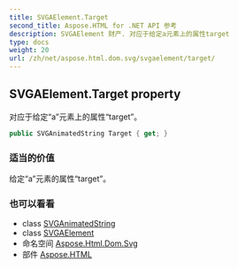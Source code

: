 ```yaml
---
title: SVGAElement.Target
second_title: Aspose.HTML for .NET API 参考
description: SVGAElement 财产. 对应于给定a元素上的属性target
type: docs
weight: 20
url: /zh/net/aspose.html.dom.svg/svgaelement/target/
---
```

## SVGAElement.Target property

对应于给定“a”元素上的属性“target”。

```csharp
public SVGAnimatedString Target { get; }
```

### 适当的价值

给定“a”元素的属性“target”。

### 也可以看看

* class [SVGAnimatedString](../../../aspose.html.dom.svg.datatypes/svganimatedstring/)
* class [SVGAElement](../)
* 命名空间 [Aspose.Html.Dom.Svg](../../svgaelement/)
* 部件 [Aspose.HTML](../../../)


